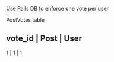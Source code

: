 
Use Rails DB to enforce one vote per user

PostVotes table

vote_id | Post | User
-------------------------
   1    |   1  |   1